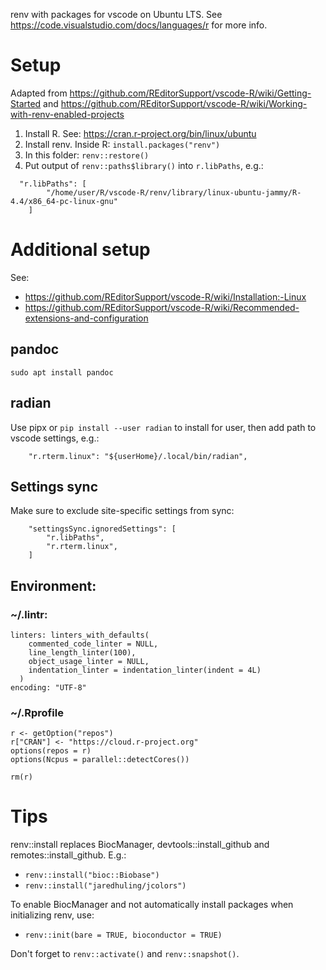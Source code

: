 renv with packages for vscode on Ubuntu LTS. See https://code.visualstudio.com/docs/languages/r for more info.

# Setup
Adapted from https://github.com/REditorSupport/vscode-R/wiki/Getting-Started and https://github.com/REditorSupport/vscode-R/wiki/Working-with-renv-enabled-projects

1. Install R. See: https://cran.r-project.org/bin/linux/ubuntu
2. Install renv. Inside R: `install.packages("renv")`
3. In this folder: `renv::restore()`
4. Put output of `renv::paths$library()` into `r.libPaths`, e.g.:

```
  "r.libPaths": [
        "/home/user/R/vscode-R/renv/library/linux-ubuntu-jammy/R-4.4/x86_64-pc-linux-gnu"
    ]
```

# Additional setup
See:

 - https://github.com/REditorSupport/vscode-R/wiki/Installation:-Linux
 - https://github.com/REditorSupport/vscode-R/wiki/Recommended-extensions-and-configuration

## pandoc
```
sudo apt install pandoc
```

## radian
Use pipx or `pip install --user radian` to install for user, then add path to vscode settings, e.g.:

```
    "r.rterm.linux": "${userHome}/.local/bin/radian",
```

## Settings sync
Make sure to exclude site-specific settings from sync:
```
    "settingsSync.ignoredSettings": [
        "r.libPaths",
        "r.rterm.linux",
    ]
```

## Environment:

### ~/.lintr:
```
linters: linters_with_defaults(
    commented_code_linter = NULL,
    line_length_linter(100),
    object_usage_linter = NULL,
    indentation_linter = indentation_linter(indent = 4L)
  )
encoding: "UTF-8"

```

### ~/.Rprofile
```
r <- getOption("repos")
r["CRAN"] <- "https://cloud.r-project.org"
options(repos = r)
options(Ncpus = parallel::detectCores())

rm(r)
```

# Tips

renv::install replaces BiocManager, devtools::install_github and remotes::install_github. E.g.:

 - `renv::install("bioc::Biobase")`
 - `renv::install("jaredhuling/jcolors")`

To enable BiocManager and not automatically install packages when initializing renv, use:
  - `renv::init(bare = TRUE, bioconductor = TRUE)`

Don't forget to `renv::activate()` and `renv::snapshot()`.